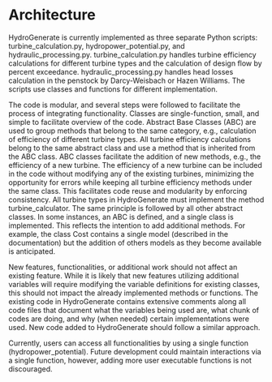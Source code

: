 # Architecture

HydroGenerate is currently implemented as three separate Python scripts: turbine_calculation.py, hydropower_potential.py, and hydraulic_processing.py. turbine_calculation.py handles turbine efficiency calculations for different turbine types and the calculation of design flow by percent exceedance. hydraulic_processing.py handles head losses calculation in the penstock by Darcy-Weisbach or Hazen Williams. The scripts use classes and functions for different implementation. 

The code is modular, and several steps were followed to facilitate the process of integrating functionality. Classes are single-function, small, and simple to facilitate overview of the code. Abstract Base Classes (ABC) are used to group methods that belong to the same category, e.g., calculation of efficiency of different turbine types. All turbine efficiency calculations belong to the same abstract class and use a method that is inherited from the ABC class. ABC classes facilitate the addition of new methods, e.g., the efficiency of a new turbine. The efficiency of a new turbine can be included in the code without modifying any of the existing turbines, minimizing the opportunity for errors while keeping all turbine efficiency methods under the same class. This facilitates code reuse and modularity by enforcing consistency. All turbine types in HydroGenerate must implement the method turbine_calculator. The same principle is followed by all other abstract classes. In some instances, an ABC is defined, and a single class is implemented. This reflects the intention to add additional methods. For example, the class Cost contains a single model (described in the documentation) but the addition of others models as they become available is anticipated.  

New features, functionalities, or additional work should not affect an existing feature. While it is likely that new features utilizing additional variables will require modifying the variable definitions for existing classes, this should not impact the already implemented methods or functions. The existing code in HydroGenerate contains extensive comments along all code files that document what the variables being used are, what chunk of codes are doing, and why (when needed) certain implementations were used. New code added to HydroGenerate should follow a similar approach. 

Currently, users can access all functionalities by using a single function (hydropower_potential). Future development could maintain interactions via a single function, however, adding more user executable functions is not discouraged.  